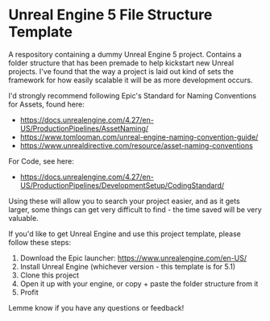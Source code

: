 # Unreal Engine 5 File Structure Template
 A respository containing a dummy Unreal Engine 5 project. Contains a folder structure that has been premade to help kickstart new Unreal projects. I've found that the way a project is laid out kind of sets the framework for how easily scalable it will be as more development occurs.

I'd strongly recommend following Epic's Standard for Naming Conventions for Assets, found here:
 - https://docs.unrealengine.com/4.27/en-US/ProductionPipelines/AssetNaming/
 - https://www.tomlooman.com/unreal-engine-naming-convention-guide/
 - https://www.unrealdirective.com/resource/asset-naming-conventions

For Code, see here:
 - https://docs.unrealengine.com/4.27/en-US/ProductionPipelines/DevelopmentSetup/CodingStandard/

Using these will allow you to search your project easier, and as it gets larger, some things can get very difficult to find - the time saved will be very valuable.

If you'd like to get Unreal Engine and use this project template, please follow these steps:
1. Download the Epic launcher: https://www.unrealengine.com/en-US/
2. Install Unreal Engine (whichever version - this template is for 5.1)
3. Clone this project
4. Open it up with your engine, or copy + paste the folder structure from it
5. Profit

Lemme know if you have any questions or feedback!
